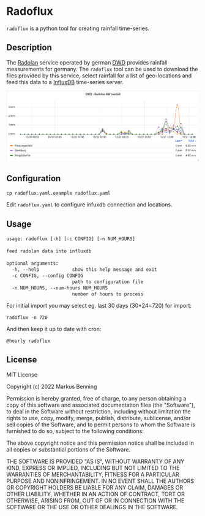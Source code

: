 # Radoflux

`radoflux` is a python tool for creating rainfall time-series.

## Description

The
[Radolan](https://www.dwd.de/DE/leistungen/radolan/radolan_info/home_freie_radolan_kartendaten.html)
service operated by german [DWD](https://www.dwd.de/EN/) provides rainfall
measurements for germany. The `radoflux` tool can be used to download the files provided
by this service, select rainfall for a list of geo-locations and feed this data to
a [InfluxDB](https://github.com/influxdata/influxdb) time-series server.

![screenshot showing data rendered by grafana](screenshot.png)

## Configuration

```
cp radoflux.yaml.example radoflux.yaml
```

Edit `radoflux.yaml` to configure infuxdb connection and locations.

## Usage

```
usage: radoflux [-h] [-c CONFIG] [-n NUM_HOURS]

feed radolan data into influxdb

optional arguments:
  -h, --help            show this help message and exit
  -c CONFIG, --config CONFIG
                        path to configuration file
  -n NUM_HOURS, --num-hours NUM_HOURS
                        number of hours to process
```

For initial import you may select eg. last 30 days (30*24=720) for import:

```
radoflux -n 720
```

And then keep it up to date with cron:

```
@hourly radoflux
```

## License

MIT License

Copyright (c) 2022 Markus Benning

Permission is hereby granted, free of charge, to any person obtaining a copy
of this software and associated documentation files (the "Software"), to deal
in the Software without restriction, including without limitation the rights
to use, copy, modify, merge, publish, distribute, sublicense, and/or sell
copies of the Software, and to permit persons to whom the Software is
furnished to do so, subject to the following conditions:

The above copyright notice and this permission notice shall be included in all
copies or substantial portions of the Software.

THE SOFTWARE IS PROVIDED "AS IS", WITHOUT WARRANTY OF ANY KIND, EXPRESS OR
IMPLIED, INCLUDING BUT NOT LIMITED TO THE WARRANTIES OF MERCHANTABILITY,
FITNESS FOR A PARTICULAR PURPOSE AND NONINFRINGEMENT. IN NO EVENT SHALL THE
AUTHORS OR COPYRIGHT HOLDERS BE LIABLE FOR ANY CLAIM, DAMAGES OR OTHER
LIABILITY, WHETHER IN AN ACTION OF CONTRACT, TORT OR OTHERWISE, ARISING FROM,
OUT OF OR IN CONNECTION WITH THE SOFTWARE OR THE USE OR OTHER DEALINGS IN THE
SOFTWARE.
